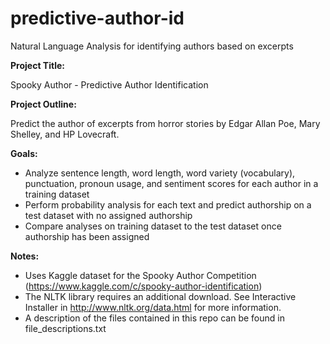# predictive-author-id
Natural Language Analysis for identifying authors based on excerpts

**Project Title:** 

Spooky Author - Predictive Author Identification

**Project Outline:**

Predict the author of excerpts from horror stories by Edgar Allan Poe, Mary Shelley, and HP Lovecraft.

**Goals:**

* Analyze sentence length, word length, word variety (vocabulary), punctuation, pronoun usage, and sentiment scores for each author in a training dataset
* Perform probability analysis for each text and predict authorship on a test dataset with no assigned authorship
* Compare analyses on training dataset to the test dataset once authorship has been assigned

**Notes:**

* Uses Kaggle dataset for the Spooky Author Competition (https://www.kaggle.com/c/spooky-author-identification)
* The NLTK library requires an additional download. See Interactive Installer in <http://www.nltk.org/data.html>  for more information.
* A description of the files contained in this repo can be found in file_descriptions.txt



